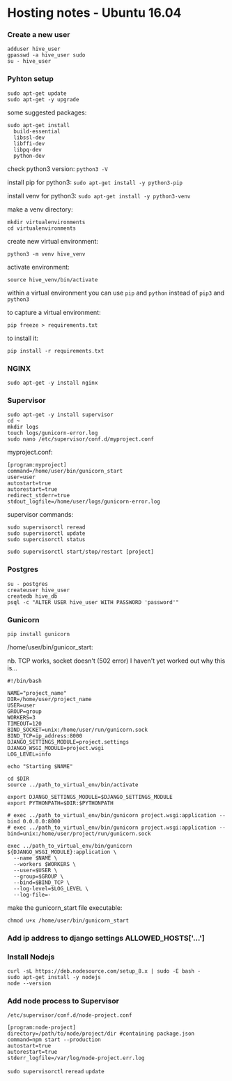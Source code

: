 # Hosting notes - Ubuntu 16.04

### Create a new user

```
adduser hive_user
gpasswd -a hive_user sudo
su - hive_user
```

### Pyhton setup

```
sudo apt-get update
sudo apt-get -y upgrade
```

some suggested packages:

```
sudo apt-get install 
  build-essential
  libssl-dev
  libffi-dev
  libpq-dev
  python-dev
```

check python3 version:
`python3 -V`

install pip for python3:
`sudo apt-get install -y python3-pip`

install venv for python3:
`sudo apt-get install -y python3-venv`

make a venv directory:
```
mkdir virtualenvironments
cd virtualenvironments
```

create new virtual environment:

`python3 -m venv hive_venv`

activate environment:

`source hive_venv/bin/activate`

within a virtual environment you can use `pip` and `python` instead of `pip3` and `python3`

to capture a virtual environment:

`pip freeze > requirements.txt`

to install it:

`pip install -r requirements.txt`

### NGINX

`sudo apt-get -y install nginx`

### Supervisor

```
sudo apt-get -y install supervisor
cd ~
mkdir logs
touch logs/gunicorn-error.log
sudo nano /etc/supervisor/conf.d/myproject.conf
```

myproject.conf:

```
[program:myproject]
command=/home/user/bin/gunicorn_start
user=user
autostart=true
autorestart=true
redirect_stderr=true
stdout_logfile=/home/user/logs/gunicorn-error.log
```

supervisor commands:

```
sudo supervisorctl reread
sudo supervisorctl update
sudo supercisorctl status

sudo supervisorctl start/stop/restart [project]
```

### Postgres

```
su - postgres
createuser hive_user
createdb hive_db
psql -c "ALTER USER hive_user WITH PASSWORD 'password'"
```

### Gunicorn

`pip install gunicorn`

/home/user/bin/gunicor_start:

nb. TCP works, socket doesn't (502 error) I haven't yet worked out why this is...

```
#!/bin/bash

NAME="project_name"
DIR=/home/user/project_name
USER=user
GROUP=group
WORKERS=3
TIMEOUT=120
BIND_SOCKET=unix:/home/user/run/gunicorn.sock
BIND_TCP=ip_address:8000
DJANGO_SETTINGS_MODULE=project.settings
DJANGO_WSGI_MODULE=project.wsgi
LOG_LEVEL=info

echo "Starting $NAME"

cd $DIR
source ../path_to_virtual_env/bin/activate

export DJANGO_SETTINGS_MODULE=$DJANGO_SETTINGS_MODULE
export PYTHONPATH=$DIR:$PYTHONPATH

# exec ../path_to_virtual_env/bin/gunicorn project.wsgi:application --bind 0.0.0.0:8000
# exec ../path_to_virtual_env/bin/gunicorn project.wsgi:application --bind=unix:/home/user/project/run/gunicorn.sock

exec ../path_to_virtual_env/bin/gunicorn ${DJANGO_WSGI_MODULE}:application \
  --name $NAME \
  --workers $WORKERS \
  --user=$USER \
  --group=$GROUP \
  --bind=$BIND_TCP \
  --log-level=$LOG_LEVEL \
  --log-file=-
```

make the gunicorn_start file executable:

`chmod u+x /home/user/bin/gunicorn_start`

### Add ip address to django settings ALLOWED_HOSTS['...']

### Install Nodejs
```
curl -sL https://deb.nodesource.com/setup_8.x | sudo -E bash -
sudo apt-get install -y nodejs
node --version
```

### Add node process to Supervisor
```
/etc/supervisor/conf.d/node-project.conf

[program:node-project]
directory=/path/to/node/project/dir #containing package.json
command=npm start --production
autostart=true
autorestart=true
stderr_logfile=/var/log/node-project.err.log
```

`sudo supervisorctl`
`reread`
`update`
